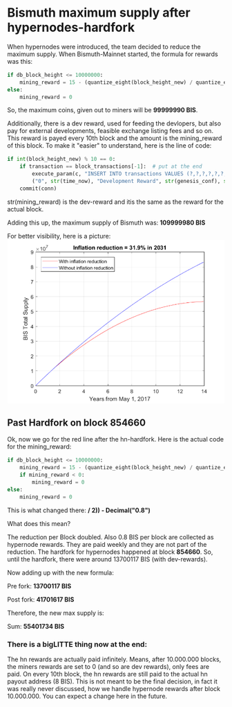 Bismuth maximum supply after hypernodes-hardfork
=======

When hypernodes were introduced, the team decided to reduce the maximum supply. When Bismuth-Mainnet started, the formula for rewards was this:
```python
if db_block_height <= 10000000:
    mining_reward = 15 - (quantize_eight(block_height_new) / quantize_eight(1000000))  # one zero less
else:
    mining_reward = 0
```

So, the maximum coins, given out to miners will be **99999990 BIS**.

Additionally, there is a dev reward, used for feeding the devlopers, but also pay for external developments, feasible exchange listing fees and so on. This reward is payed every 10th block and the amount is the mining_reward of this block.
To make it "easier" to understand, here is the line of code:
```python
if int(block_height_new) % 10 == 0:
    if transaction == block_transactions[-1]:  # put at the end
        execute_param(c, "INSERT INTO transactions VALUES (?,?,?,?,?,?,?,?,?,?,?,?)",
        ("0", str(time_now), "Development Reward", str(genesis_conf), str(mining_reward), "0", "0", "0", "0", "0", "0", str(block_height_new)))
    commit(conn)
```
str(mining_reward) is the dev-reward and itis the same as the reward for the actual block.

Adding this up, the maximum supply of Bismuth was:
**109999980 BIS**

For better visibility, here is a picture:
![Oups, where is the plot?](/graphics/BIS_inf_red.png)

## Past Hardfork on block 854660

Ok, now we go for the red line after the hn-hardfork. Here is the actual code for the mining_reward:
```python
if db_block_height <= 10000000:
    mining_reward = 15 - (quantize_eight(block_height_new) / quantize_eight(1000000 / 2)) - Decimal("0.8")
    if mining_reward < 0:
        mining_reward = 0
else:
    mining_reward = 0
```

This is what changed there: **/ 2)) - Decimal("0.8")**

What does this mean?

The reduction per Block doubled. Also 0.8 BIS per block are collected as hypernode rewards. They are paid weekly and they are not part of the reduction.
The hardfork for hypernodes happened at block **854660**. So, until the hardfork, there were around 13700117 BIS (with dev-rewards).

Now adding up with the new formula:

Pre fork: **13700117 BIS**

Post fork: **41701617 BIS**

Therefore, the new max supply is:

Sum: **55401734 BIS**


### There is a bigLITTE thing now at the end:

The hn rewards are actually paid infinitely. Means, after 10.000.000 blocks, the miners rewards are set to 0 (and so are dev rewards), only fees are paid. On every 10th block, the hn rewards are still paid to the actual hn payout address (8 BIS). This is not meant to be the final decision, in fact it was really never discussed, how we handle hypernode rewards after block 10.000.000. You can expect a change here in the future.